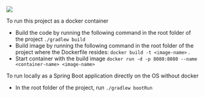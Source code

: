 ![](https://codebuild.us-east-1.amazonaws.com/badges?uuid=eyJlbmNyeXB0ZWREYXRhIjoiSG1mMENkUmFjT2RpZTZuMmxQY0d2T2ZKMUVvVGZXVVYvbFM4RDk4N3VybDZHbUlHbW82YnNMTThnbVhlYXVYV3NqRFRDZHpuby9mU2tlUHBhckRNMXlZPSIsIml2UGFyYW1ldGVyU3BlYyI6IldGdjF1OUtuRlVSSVh4eXIiLCJtYXRlcmlhbFNldFNlcmlhbCI6MX0%3D&branch=main)

To run this project as a docker container

- Build the code by running the following command in the root folder of the project `./gradlew build`
- Build image by running the following command in the root folder of the project where the Dockerfile
  resides: `docker build -t <image-name>` .
- Start container with the build image `docker run -d -p 8080:8080 --name <container-name> <image-name>`

To run locally as a Spring Boot application directly on the OS without docker

- In the root folder of the project, run `./gradlew bootRun`
